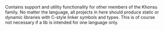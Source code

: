 Contains support and utility functionality for other members of the Khonsu
family. No matter the language, all projects in here should produce static or
dynamic libraries with C-style linker symbols and types. This is of course not
necessary if a lib is intended for one language only.
